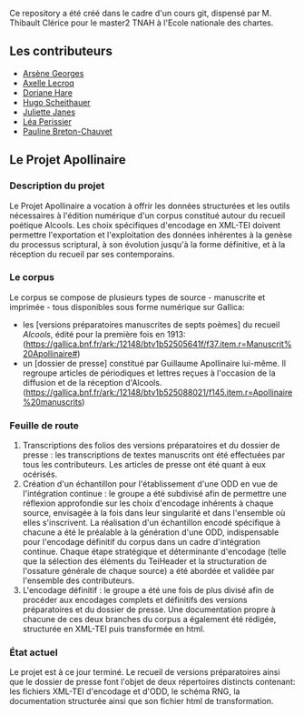 Ce repository a été créé dans le cadre d'un cours git, dispensé par M. Thibault Clérice pour le master2 TNAH à l'Ecole nationale des chartes.

## Les contributeurs
- [Arsène Georges](https://github.com/ArsGeo)
- [Axelle Lecroq](https://github.com/axellelecroq)
- [Doriane Hare](https://github.com/D0riane)
- [Hugo Scheithauer](https://github.com/HugoSchtr)
- [Juliette Janes](https://github.com/Juliettejns)
- [Léa Perissier](https://github.com/leaprs)
- [Pauline Breton-Chauvet](https://github.com/PaulineChauvet)

## Le Projet Apollinaire

### Description du projet
Le Projet Apollinaire a vocation à offrir les données structurées et les outils nécessaires à l'édition numérique d'un corpus constitué autour du recueil poétique Alcools.
Les choix spécifiques d'encodage en XML-TEI doivent permettre l'exportation et l'exploitation des données inhérentes à la genèse du processus scriptural, à son évolution jusqu'à la forme définitive, et à la réception du recueil par ses contemporains.

### Le corpus
Le corpus se compose de plusieurs types de source - manuscrite et imprimée - tous disponibles sous forme numérique sur Gallica:
- les [versions préparatoires manuscrites de septs poèmes] du recueil *Alcools*, édité pour la première fois en 1913:
(https://gallica.bnf.fr/ark:/12148/btv1b52505641f/f37.item.r=Manuscrit%20Apollinaire#)
- un [dossier de presse] constitué par Guillaume Apollinaire lui-même. Il regroupe articles de périodiques et lettres reçues à l'occasion de la diffusion et de la réception d'Alcools. 
(https://gallica.bnf.fr/ark:/12148/btv1b525088021/f145.item.r=Apollinaire%20manuscrits)

### Feuille de route
1. Transcriptions des folios des versions préparatoires et du dossier de presse : les transcriptions de textes manuscrits ont été effectuées par tous les contributeurs. Les articles de presse ont été quant à eux océrisés.
2. Création d'un échantillon pour l'établissement d'une ODD en vue de l'intégration continue : le groupe a été subdivisé afin de permettre une réflexion approfondie sur les choix d'encodage inhérents à chaque source, envisagée à la fois dans leur singularité et dans l'ensemble où elles s'inscrivent. La réalisation d'un échantillon encodé spécifique à chacune a été le préalable à la génération d'une ODD, indispensable pour l'encodage définitif du corpus dans un cadre d'intégration continue. Chaque étape stratégique et déterminante d'encodage (telle que la sélection des éléments du TeiHeader et la structuration de l'ossature générale de chaque source) a été abordée et validée par l'ensemble des contributeurs.
3. L'encodage définitif : le groupe a été une fois de plus divisé afin de procéder aux encodages complets et définitifs des versions préparatoires et du dossier de presse. Une documentation propre à chacune de ces deux branches du corpus a également été rédigée, structurée en XML-TEI puis transformée en html.
### État actuel
Le projet est à ce jour terminé. Le recueil de versions préparatoires ainsi que le dossier de presse font l'objet de deux répertoires distincts contenant: les fichiers XML-TEI d'encodage et d'ODD, le schéma RNG, la documentation structurée ainsi que son fichier html de transformation.
